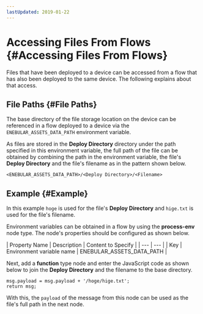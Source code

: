 ```yaml
---
lastUpdated: 2019-01-22
---
```


# Accessing Files From Flows {#Accessing Files From Flows}

Files that have been deployed to a device can be accessed from a flow that has also been deployed to the same device. The following explains about that access.

## File Paths {#File Paths}

The base directory of the file storage location on the device can be referenced in a flow deployed to a device via the `ENEBULAR_ASSETS_DATA_PATH` environment variable.

As files are stored in the **Deploy Directory** directory under the path specified in this environment variable, the full path of the file can be obtained by combining the path in the environment variable, the file's **Deploy Directory** and the file's filename as in the pattern shown below.

```
<ENEBULAR_ASSETS_DATA_PATH>/<Deploy Directory>/<Filename>
```

## Example {#Example}

In this example `hoge` is used for the file's **Deploy Directory** and `hige.txt` is used for the file's filename.

Environment variables can be obtained in a flow by using the **process-env** node type. The node's properties should be configured as shown below.

| Property Name | Description | Content to Specify |
| --- | --- |
| Key | Environment variable name | ENEBULAR_ASSETS_DATA_PATH |

Next, add a **function** type node and enter the JavaScript code as shown below to join the **Deploy Directory** and the filename to the base directory.

```
msg.payload = msg.payload + '/hoge/hige.txt';
return msg;
```

With this, the `payload` of the message from this node can be used as the file's full path in the next node.

